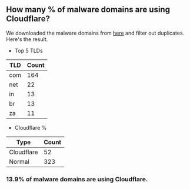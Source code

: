 ## How many % of malware domains are using Cloudflare?


We downloaded the malware domains from [here](https://urlhaus.abuse.ch) and filter out duplicates.
Here's the result.


[//]: # (start replacement)


- Top 5 TLDs

| TLD | Count |
| --- | --- |
| com | 164 |
| net | 22 |
| in | 13 |
| br | 13 |
| za | 11 |


- Cloudflare %

| Type | Count |
| --- | --- |
| Cloudflare | 52 |
| Normal | 323 |


### 13.9% of malware domains are using Cloudflare.